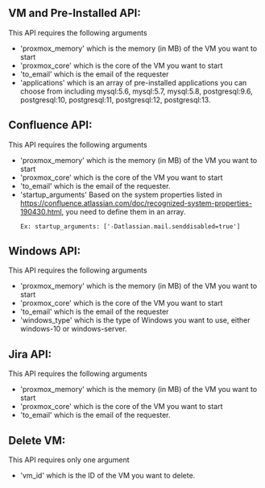 ## VM and Pre-Installed API: 
This API requires the following arguments 
- 'proxmox_memory' which is the memory (in MB) of the VM you want to start
- 'proxmox_core' which is the core of the VM you want to start 
- 'to_email' which is the email of the requester
- 'applications' which is an array of pre-installed applications you can choose from including 
mysql:5.6, mysql:5.7, mysql:5.8, postgresql:9.6, postgresql:10, postgresql:11, postgresql:12, postgresql:13.

## Confluence API: 
This API requires the following arguments 
- 'proxmox_memory' which is the memory (in MB) of the VM you want to start 
- 'proxmox_core' which is the core of the VM you want to start 
- 'to_email' which is the email of the requester.
- 'startup_arguments' Based on the system properties listed in https://confluence.atlassian.com/doc/recognized-system-properties-190430.html, you need to define them in an array.
    ```
    Ex: startup_arguments: ['-Datlassian.mail.senddisabled=true']
    ```
## Windows API: 
This API requires the following arguments 
- 'proxmox_memory' which is the memory (in MB) of the VM you want to start
- 'proxmox_core' which is the core of the VM you want to start
- 'to_email' which is the email of the requester
- 'windows_type' which is the type of Windows you want to use, either windows-10 or windows-server.
## Jira API: 
This API requires the following arguments 
- 'proxmox_memory' which is the memory (in MB) of the VM you want to start
- 'proxmox_core' which is the core of the VM you want to start 
- 'to_email' which is the email of the requester.
## Delete VM: 
This API requires only one argument 
- 'vm_id' which is the ID of the VM you want to delete.

